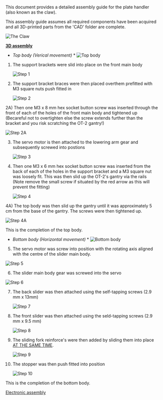 This document provides a detailed assembly guide for the plate handler (also known as the claw).

This assembly guide assumes all required components have been acquired and all 3D-printed parts from the 'CAD' folder are complete.

![The Claw](CAD_Files/Claw_numbered.jpg)

<ins>**3D assembly**</ins>

* *Top body (Verical movement)* *
  ![Top body](Images/Top_body.png)
1) The support brackets were slid into place on the front main body
   
   ![Step 1](Images/Step_1.jpg)

2) The support bracket braces were then placed overthem prefitted with M3 square nuts push fitted in
   
   ![Step 2](Images/Step_2.jpg)

2A) Then one M3 x 8 mm hex socket button screw was inserted through the front of each of the holes of the front main body and tightened up (Becareful not to overtighten else the screw extends further than the bracket and you risk scratching the OT-2 gantry!)

  ![Step 2A](Images/Step_2A.jpg)

3) The servo motor is then attached to the lowering arm gear and subsequently screwed into postions

   ![Step 3](Images/Step_3.jpg)

4) Then one M3 x 6 mm hex socket button screw was inserted from the back of each of the holes in the support bracket and a M3 square nut was loosely fit. This was then slid up the OT-2's gantry via the rails (Note remove the small screw if situated by the red arrow as this will prevent the fitting)

    ![Step 4](Images/Step_4.jpg)

4A) The top body was then slid up the gantry until it was approximately 5 cm from the base of the gantry. The screws were then tightened up.

  ![Step 4A](Images/Step_4A.jpg)

This is the completion of the top body.

* *Bottom body (Horizontal movement)* *
   ![Bottom body](Images/Bottom_body.png)

5) The servo motor was screw into position with the rotating axis aligned with the centre of the slider main body.

  ![Step 5](Images/Step_5.jpg)

6) The slider main body gear was screwed into the servo

  ![Step 6](Images/Step_6.jpg)

7) The back slider was then attached using the self-tapping screws (2.9 mm x 13mm)

   ![Step 7](Images/Step_7.jpg)

8) The front slider was then attached using the seld-tapping screws (2.9 mm x 9.5 mm)

   ![Step 8](Images/Step_8.jpg)

9) The sliding fork reinforce's were then added by sliding them into place <ins>AT THE SAME TIME</ins>.

    ![Step 9](Images/Step_9.jpg)

10) The stopper was then push fitted into position

    ![Step 10](Images/Step_10.jpg)

This is the completion of the bottom body.

<ins>Electronic assembly</ins>
